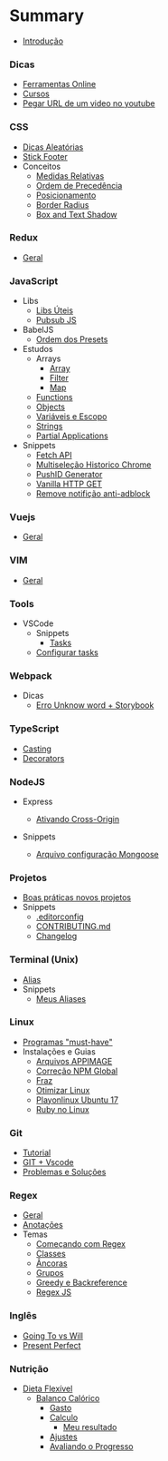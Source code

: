 # Summary

* [Introdução](README.md)

### Dicas

* [Ferramentas Online](./subjects/utils/online-tools.md)
* [Cursos](./subjects/utils/courses.md)
* [Pegar URL de um video no youtube](./subjects/utils/get-mp4-from-youtube.md)

### CSS

* [Dicas Aleatórias](./subjects/css/random-tips.md)
* [Stick Footer](./subjects/css/stick-footer.md)
* Conceitos
  * [Medidas Relativas](./subjects/css/relative-mesure.md)
  * [Ordem de Precedência](./subjects/css/precedence.md)
  * [Posicionamento](./subjects/css/position.md)
  * [Border Radius](./subjects/css/border-radius.md)
  * [Box and Text Shadow](./subjects/css/box-shadow.md)

### Redux

* [Geral](./subjects/redux/README.md)

### JavaScript

* Libs
  * [Libs Úteis](./subjects/javascript/utils-libs.md)
  * [Pubsub JS](./subjects/javascript/pubsub-js.md)
* BabelJS
  * [Ordem dos Presets](./subjects/javascript/babel/presets-order.md)
* Estudos
  * Arrays
    * [Array](./subjects/javascript/studies/array/array.md)
    * [Filter](./subjects/javascript/studies/array/filter.md)
    * [Map](./subjects/javascript/studies/array/map.md)
  * [Functions](./subjects/javascript/studies/functions.md)
  * [Objects](./subjects/javascript/studies/objects.md)
  * [Variáveis e Escopo](./subjects/javascript/studies/variables-scope.md)
  * [Strings](./subjects/javascript/studies/string.md)
  * [Partial Applications](./subjects/javascript/studies/partial-applications.md)
* Snippets
  * [Fetch API](./subjects/javascript/snippets/fetch-api.md)
  * [Multiseleção Historico Chrome](./subjects/javascript/snippets/multiselect-histories-chrome.md)
  * [PushID Generator](./subjects/javascript/snippets/pushid-generator.md)
  * [Vanilla HTTP GET](./subjects/javascript/snippets/vanilla-request.md)
  * [Remove notifição anti-adblock](./subjects/javascript/snippets/clean-ad-exame.md)

### Vuejs

* [Geral](./subjects/vuejs/all.md)

### VIM

* [Geral](./subjects/vim/README.md)

### Tools

* VSCode
  * Snippets
    * [Tasks](./subjects/tools/vscode/snippets/task.md)
  * [Configurar tasks](./subjects/tools/vscode/configure-tasks.md)

### Webpack

* Dicas
  * [Erro Unknow word + Storybook](./subjects/webpack/css-unknow-word.md)

### TypeScript

* [Casting](./subjects/typescript/casting.md)
* [Decorators](./subjects/typescript/decorators.md)

### NodeJS

* Express
  * [Ativando Cross-Origin](./subjects/node/express/cors.md)

* Snippets
  * [Arquivo configuração Mongoose](./subjects/node/snippets/mongoose-config.md)

### Projetos

* [Boas práticas novos projetos](./subjects/projects/best-pratices-new-project.md)
* Snippets
  * [.editorconfig](./subjects/projects/editorconfig.md)
  * [CONTRIBUTING.md](./subjects/projects/contributing.md)
  * [Changelog](./subjects/projects/changelog.md)

### Terminal (Unix)

* [Alias](./subjects/terminal/alias.md)
* Snippets
  * [Meus Aliases](./subjects/terminal/snippets/my-aliases.md)

### Linux

* [Programas "must-have"](./subjects/linux/default-programs.md)
* Instalações e Guias
  * [Arquivos APPIMAGE](./subjects/linux/installing/appimage.md)
  * [Correção NPM Global](./subjects/linux/installing/npm-global-fix.md)
  * [Fraz](./subjects/linux/installing/franz.md)
  * [Otimizar Linux](./subjects/linux/installing/optimization.md)
  * [Playonlinux Ubuntu 17](./subjects/linux/installing/playonlinux-ubuntu17.md)
  * [Ruby no Linux](./subjects/linux/installing/ruby-on-linux.md)

### Git

* [Tutorial](./subjects/git/all.md)
* [GIT + Vscode](./subjects/git/vscode-git.md)
* [Problemas e Soluções](./subjects/git/troubleshoot.md)

### Regex

* [Geral](./subjects/regex/README.md)
* [Anotações](./subjects/regex/notes.md)
* Temas
  * [Começando com Regex](./subjects/regex/topics/getting-started.md)
  * [Classes](./subjects/regex/topics/char-class.md)
  * [Âncoras](./subjects/regex/topics/anchor.md)
  * [Grupos](./subjects/regex/topics/groups.md)
  * [Greedy e Backreference](./subjects/regex/topics/lazy-greedy.md)
  * [Regex JS](./subjects/regex/topics/regex-js.md)

### Inglês

* [Going To vs Will](./subjects/english/going-to-will.md)
* [Present Perfect](./subjects/english/present-perfect.md)

### Nutrição

* [Dieta Flexível](./subjects/nutrition/flexible-diet/README.md)
  * [Balanço Calórico](./subjects/nutrition/flexible-diet/balanco-calorico/README.md)
    * [Gasto](./subjects/nutrition/flexible-diet/balanco-calorico/gasto-calorico.md)
    * [Calculo](./subjects/nutrition/flexible-diet/balanco-calorico/calculo-calorias.md)
      * [Meu resultado](./subjects/nutrition/flexible-diet/balanco-calorico/resultados.md)
    * [Ajustes](./subjects/nutrition/flexible-diet/balanco-calorico/ajuste-calorico.md)
    * [Avaliando o Progresso](./subjects/nutrition/flexible-diet/balanco-calorico/medindo-progresso.md)
